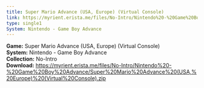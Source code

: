 ```yaml
---
title: Super Mario Advance (USA, Europe) (Virtual Console)
link: https://myrient.erista.me/files/No-Intro/Nintendo%20-%20Game%20Boy%20Advance/Super%20Mario%20Advance%20(USA,%20Europe)%20(Virtual%20Console).zip
type: single1
System: Nintendo - Game Boy Advance
---
```

<b>Game:</b> Super Mario Advance (USA, Europe) (Virtual Console)<br>
<b>System:</b> Nintendo - Game Boy Advance<br>
<b>Collection:</b> No-Intro<br>
<b>Download:</b> https://myrient.erista.me/files/No-Intro/Nintendo%20-%20Game%20Boy%20Advance/Super%20Mario%20Advance%20(USA,%20Europe)%20(Virtual%20Console).zip